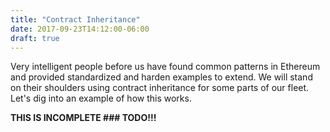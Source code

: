 ```yaml
---
title: "Contract Inheritance"
date: 2017-09-23T14:12:00-06:00
draft: true
---
```


Very intelligent people before us have found common patterns in Ethereum and provided standardized and harden examples to extend. We will stand on their shoulders using contract inheritance for some parts of our fleet. Let's dig into an example of how this works.  

**THIS IS INCOMPLETE ### TODO!!!**

